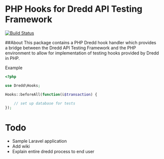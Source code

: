 # PHP Hooks for Dredd API Testing Framework
[![Build Status](https://travis-ci.org/ddelnano/dredd-hooks-php.svg?branch=master)](https://travis-ci.org/ddelnano/dredd-hooks-php)

##About
This package contains a PHP Dredd hook handler which provides a bridge between the Dredd API Testing Framework and the PHP environment to allow for implementation of 
testing hooks provided by Dredd in PHP.

Example

```php
<?php

use Dredd\Hooks;

Hooks::beforeAll(function(&$transaction) {

    // set up database for tests
});
```



# Todo
- Sample Laravel application
- Add wiki
- Explain entire dredd process to end user
